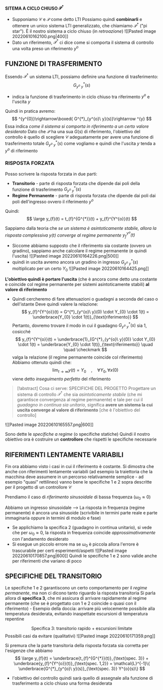 #### SITEMA A CICLO CHIUSO $\mathcal{P}^{*}$
- Supponiamo $\mathcal{C}$ e $\mathcal{P}$ come detto LTI
Possiamo quindi **combinarli** e ottenere un unico sistema LTI generalizzato, che chiamiamo $\mathcal{P}^{*}$ ("pi star"). È il nostro sistema a ciclo chiuso (in *retroazione*)
![[Pasted image 20220610162100.png|400]]
- Dato un riferimento, $\mathcal{P}^{*}$ ci dice come si comporta il sistema di controllo una volta preso un riferimento $y^{o}$

## FUNZIONE DI TRASFERIMENTO
Essendo $\mathcal{P}^{*}$ un sistema LTI, possiamo definire una funzione di trasferimento: $$ G^{*}_{y^{o}\ y}(s) $$
- indica la funzione di trasferimento in ciclo chiuso tra riferimento $y^{o}$ e l'uscita $y$

Quindi in pratica avremo:
$$
^{y^{0}}\rightarrow\boxed{ G^{*}_{y^{o}\ y}(s)}\rightarrow ^{y}
$$
Essa indica *come il sistema si comporta in riferimento a un certo valore desiderato*
Dato che $\mathcal{P}$ ha una sua $G(s)$ di riferimento, l'obiettivo del controllo è quello di scegliere $\mathcal{C}$ adeguatamente per avere una funzione di trasferimento totale $G^{*}_{y^{o}\ y}(s)$ come vogliamo e quindi che l'uscita $y$ tenda a $y^{o}$ di riferimento

### RISPOSTA FORZATA
Posso scrivere la risposta forzata in due parti:
- **Transitorio** - parte di risposta forzata che dipende dai poli della funzione di trasferimento $G^{*}_{y^{o}\ y}(s)$
- **Regime Permanente** - parte di risposta forzata che dipende dai poli dai poli dell'ingresso ovvero il riferimento $y^{o}$ 

Quindi:
$$
\large y_{f}(t) = t_{f}^{G^{*}}(t) + y_{f}^{Y^{o}}(t)
$$

 
Sappiamo dalla teoria che *se un sistema è asintoticamente stabile, allora la risposta complessiva $y(t)$ converge al regime permanente $y_{f}^{Y^{o}}(t)$*
- Siccome abbiamo supposto che il riferimento sia costante (ovvero un gradino), sappiamo anche calcolare il regime permanente (e quindi l'uscita)
![[Pasted image 20220610164226.png|500]]
- quindi in uscita avremo ancora un gradino in ingresso $G^{*}_{y^{o}\ y}(s)$ moltiplicato per un certo $Y_{0}$
![[Pasted image 20220610164425.png]]

**L'obiettivo quindi è portare l'uscita** (che è ancora come detto una costante e coincide col regime permanente per sistemi asintoticamente stabili) **al valore di riferimento**
- Quindi cercheremo di fare attenuazioni o guadagni a seconda del caso o dell'istante
Deve quindi valere la relazione:
$$
y_{f}^{Y^{o}}(t) =  G^{*}_{y^{o}\ y}(0) \cdot Y_{0} \cdot 1(t) = \underbrace{Y_{0} \cdot 1(t)}_{\text{riferimento}}
$$
Pertanto, dovremo trovare il modo in cui il guadagno $G^{*}_{y^{o}\ y}(s)$ sia $1$, cosicché
$$
y_{f}^{Y^{o}}(t) =  \underbrace{1}_{G^{*}_{y^{o}\ y}(0)} \cdot Y_{0} \cdot 1(t) = \underbrace{Y_{0} \cdot 1(t)}_{\text{riferimento}}  \quad  \quad \checkmark
$$
valga la relazione (il regime permanente coincide col riferimento)
Abbiamo ottenuto quindi che: $$ \lim_{t \to \infty} y(t) = Y_{0}  \quad , \quad \forall Y_{0}, \forall x(0)$$
viene detto *inseguimento perfetto* del riferimento

> [!abstract] Cosa ci serve: SPECIFICHE DEL PROGETTO
> Progettare un sistema di controllo $\mathcal{P}^{*}$ che sia *asintoticamente stabile* (che mi garantisce convergenza al regime permanente) e tale per cui il *guadagno in continua sia unitario*, significa **avere un sistema la cui uscita converge al valore di riferimento** [che è l'obiettivo del controllo]

![[Pasted image 20220610165557.png|600]]

Sono dette le *specifiche a regime* (o specifiche statiche)
Quindi il nostro obiettivo ora è costruire un **controllore** che rispetti le specifiche necessarie


## RIFERIMENTI LENTAMENTE VARIABILI
Fin ora abbiamo visto i casi in cui il riferimento è costante. Si dimostra che anche con riferimenti lentamente variabili (ad esempio la traiettoria che la macchina deve assumere in un percorso relativamente semplice - ad esempio "quasi" rettilineo) vanno bene le specifiche $1$ e $2$ sopra descritte per il progetto di un controllore $\mathcal{C}$

Prendiamo il caso di *riferimento sinusoidale* di bassa frequenza ($\omega_{0} \approx 0$)

Abbiamo un ingresso sinusoidale --> La risposta in frequenza (regime permanente) è ancora una sinusoide (scrivibile in termini parte reale e parte immaginaria oppure in termini di modulo e fase)
- Se applichiamo la specifica $2$ (guadagno in continua unitario), si vede che per $\omega_{0}\approx 0$, la risposta in frequenza coincide *approssimativamente* con l'andamento desiderato
- Si esegue un piccolo errore ma se $\omega_{0}$ è piccola allora l'errore è trascurabile per certi esperimenti/aspetti
![[Pasted image 20220610170857.png|600]]
Quindi le specifiche $1$ e $2$ sono valide anche per riferimenti che variano di poco

## SPECIFICHE DEL TRANSITORIO
Le specifiche $1$ e $2$ garantiscono un certo comportamento per il *regime permanente*, ma non ci dicono tanto riguardo la risposta transitoria
Si parla allora di **specifica $3$**, che mi assicura di arrivare rapidamente al regime permanente (che se è progettato con $1$ e $2$ coincide o quasi con il riferimento)
	- Esempio della doccia: arrivare più velocemente possibile alla temperatura desiderata, evitando inaspettate escursioni di temperatura repentine

$$
\text{Specifica 3: transitorio rapido + escursioni limitate}
$$
Possibili casi da evitare (qualitativi)
![[Pasted image 20220610171359.png]]

Si premura che la parte transitoria della risposta forzata sia corretta per l'esigenze che abbiamo
$$
\large y_{f}(t) = \underbrace{t_{f}^{G^{*}}(t)}_{\text{spec. 3}} + \underbrace{y_{f}^{Y^{o}}(t)}_{\text{spec. 1,2}} = \mathcal{L}^{-1}\{ \underbrace{G^{*}_{y^{o}\ y}(s)}_{\text{spec. 3}} Y^{o}(s)\} 
$$
- l'obiettivo del controllo quindi sarà quello di assegnale alla funzione di trasferimento a ciclo chiuso una forma desiderata

